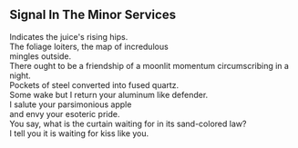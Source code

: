 Signal In The Minor Services
----------------------------
Indicates the juice's rising hips.  
The foliage loiters, the map of incredulous  
mingles outside.  
There ought to be a friendship of a moonlit momentum circumscribing in a night.  
Pockets of steel converted into fused quartz.  
Some wake but I return your aluminum like defender.  
I salute your parsimonious apple  
and envy your esoteric pride.  
You say, what is the curtain waiting for in its sand-colored law?  
I tell you it is waiting for kiss like you.  
